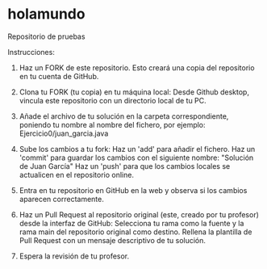 # holamundo
Repositorio de pruebas

Instrucciones:

1. Haz un FORK de este repositorio.
Esto creará una copia del repositorio en tu cuenta de GitHub.



2. Clona tu FORK (tu copia) en tu máquina local:
Desde Github desktop, vincula este repositorio con un directorio local de tu PC.



4. Añade el archivo de tu solución en la carpeta correspondiente, poniendo tu nombre al nombre del fichero, por ejemplo:
Ejercicio0/juan_garcia.java


5. Sube los cambios a tu fork:
Haz un 'add' para añadir el fichero.
Haz un 'commit' para guardar los cambios con el siguiente nombre: "Solución de Juan García"
Haz un 'push' para que los cambios locales se actualicen en el repositorio online.


6. Entra en tu repositorio en GitHub en la web y observa si los cambios aparecen correctamente.


7. Haz un Pull Request al repositorio original (este, creado por tu profesor) desde la interfaz de GitHub:
Selecciona tu rama como la fuente y la rama main del repositorio original como destino.
Rellena la plantilla de Pull Request con un mensaje descriptivo de tu solución.



8. Espera la revisión de tu profesor.
